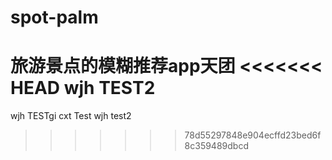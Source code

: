 # spot-palm
旅游景点的模糊推荐app天团
<<<<<<< HEAD
wjh TEST2
=======
wjh TESTgi
cxt Test
wjh test2
>>>>>>> 78d55297848e904ecffd23bed6f8c359489dbcd
